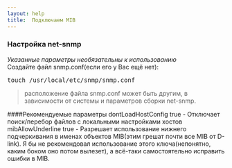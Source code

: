 ```yaml
---
layout: help
title:  Подключаем MIB
---
```


### Настройка net-snmp
*Указанные параметры необязательны к использованию*  
Создайте файл snmp.conf(если его у Вас ещё нет):
<pre>
touch /usr/local/etc/snmp/snmp.conf
</pre>
> расположение файла snmp.conf может быть другим, в зависимости от системы и параметров сборки net-snmp.

####Рекомендуемые параметры
dontLoadHostConfig true - Отключает поиск/перебор файлов с локальными настройками хостов  
mibAllowUnderline true - Разрешает использование нижнего подчеркивания в именах объектов MIB(этим грешат почти все MIB от D-link). Я бы не рекомендовал использование этого ключа(непонятно, каким боком оно потом вылезет), а всё-таки самостоятельно исправить ошибки в MIB.
